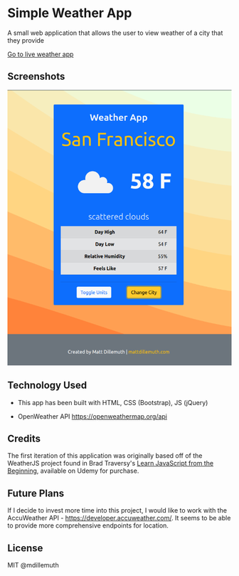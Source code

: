# Simple Weather App

A small web application that allows the user to view weather of a city that they provide

[Go to live weather app](https://mdillemuth.github.io/weather-app/)

## Screenshots

![app screenshot](screenshot.png)

## Technology Used

- This app has been built with HTML, CSS (Bootstrap), JS (jQuery)

- OpenWeather API https://openweathermap.org/api

## Credits

The first iteration of this application was originally based off of the WeatherJS project found in Brad Traversy's [Learn JavaScript from the Beginning](https://www.udemy.com/course/modern-javascript-from-the-beginning/), available on Udemy for purchase.

## Future Plans

If I decide to invest more time into this project, I would like to work with the AccuWeather API - https://developer.accuweather.com/. It seems to be able to provide more comprehensive endpoints for location.

## License

MIT @mdillemuth
